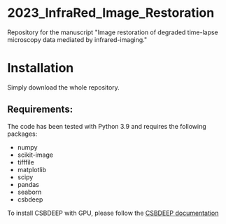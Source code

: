 # 2023_InfraRed_Image_Restoration
Repository for the manuscript "Image restoration of degraded time-lapse microscopy data mediated by infrared-imaging."

# Installation
Simply download the whole repository.

## Requirements:
The code has been tested with Python 3.9 and requires the following packages:
- numpy
- scikit-image
- tifffile
- matplotlib
- scipy
- pandas
- seaborn
- csbdeep

To install CSBDEEP with GPU, please follow the [CSBDEEP documentation](http://csbdeep.bioimagecomputing.com/doc/install.html)
